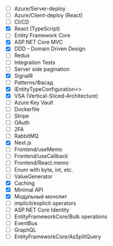 - [ ] Azure/Server-deploy
- [ ] Azure/Client-deploy (React)
- [ ] CI/CD
- [x] React (TypeScript)
- [ ] Entity Framework Core
- [x] ASP.NET Core MVC
- [x] DDD - Domain Driven Design
- [ ] Redux
- [ ] Integration Tests
- [ ] Server side pagination
- [x] SignalR
- [ ] Patterns/Фасад
- [x] IEntityTypeConfiguration<>
- [x] VSA (Vertical-Sliced-Architecture)
- [ ] Azure Key Vault
- [ ] Dockerfile
- [ ] Stripe
- [ ] OAuth
- [ ] 2FA
- [ ] RabbitMQ
- [x] Next.js
- [ ] Frontend/useMemo
- [ ] Frontend/useCallback
- [ ] Frontend/React.memo
- [ ] Enum with byte, int, etc.
- [ ] ValueGenerator
- [x] Caching
- [x] Minimal API
- [x] Модульный монолит
- [ ] implicit/explicit operators
- [ ] ASP.NET Core Identity
- [ ] EntityFrameworkCore/Bulk operations
- [ ] EventBus
- [ ] GraphQL
- [ ] EntityFrameworkCore/AsSplitQuery